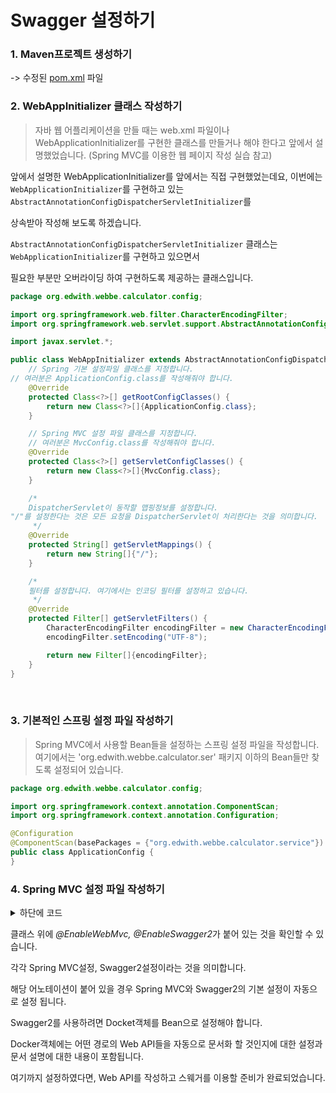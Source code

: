 Swagger 설정하기
==

### 1. Maven프로젝트 생성하기
-> 수정된 [pom.xml](https://github.com/LAH1203/Study_JavaSpring/blob/main/lasilla20CHAMI/4-Web%20App%20Development%20Scheduling%20Service2(Spring)/4-code/4-5-2pom.xml) 파일

### 2. WebAppInitializer 클래스 작성하기

> 자바 웹 어플리케이션을 만들 때는 web.xml 파일이나 WebApplicationInitializer를 구현한 클래스를 만들거나 해야 한다고 앞에서 설명했었습니다. (Spring MVC를 이용한 웹 페이지 작성 실습 참고)



앞에서 설명한 WebApplicationInitializer를 앞에서는 직접 구현했었는데요,
이번에는 `WebApplicationInitializer`를 구현하고 있는 `AbstractAnnotationConfigDispatcherServletInitializer`를

상속받아 작성해 보도록 하겠습니다. 

`AbstractAnnotationConfigDispatcherServletInitializer` 클래스는 `WebApplicationInitializer`를 구현하고 있으면서

필요한 부분만 오버라이딩 하여 구현하도록 제공하는 클래스입니다. 
```java
package org.edwith.webbe.calculator.config;

import org.springframework.web.filter.CharacterEncodingFilter;
import org.springframework.web.servlet.support.AbstractAnnotationConfigDispatcherServletInitializer;

import javax.servlet.*;

public class WebAppInitializer extends AbstractAnnotationConfigDispatcherServletInitializer {
    // Spring 기본 설정파일 클래스를 지정합니다. 
// 여러분은 ApplicationConfig.class를 작성해줘야 합니다.
    @Override
    protected Class<?>[] getRootConfigClasses() {
        return new Class<?>[]{ApplicationConfig.class};
    }

    // Spring MVC 설정 파일 클래스를 지정합니다.
    // 여러분은 MvcConfig.class를 작성해줘야 합니다.
    @Override
    protected Class<?>[] getServletConfigClasses() {
        return new Class<?>[]{MvcConfig.class};
    }

    /*
    DispatcherServlet이 동작할 맵핑정보를 설정합니다. 
"/"를 설정한다는 것은 모든 요청을 DispatcherServlet이 처리한다는 것을 의미합니다.
     */
    @Override
    protected String[] getServletMappings() {
        return new String[]{"/"};
    }

    /*
    필터를 설정합니다. 여기에서는 인코딩 필터를 설정하고 있습니다.
     */
    @Override
    protected Filter[] getServletFilters() {
        CharacterEncodingFilter encodingFilter = new CharacterEncodingFilter();
        encodingFilter.setEncoding("UTF-8");

        return new Filter[]{encodingFilter};
    }
}
```
<br>

### 3. 기본적인 스프링 설정 파일 작성하기

> Spring MVC에서 사용할 Bean들을 설정하는 스프링 설정 파일을 작성합니다. 여기에서는 'org.edwith.webbe.calculator.ser' 패키지 이하의 Bean들만 찾도록 설정되어 있습니다.
```java
package org.edwith.webbe.calculator.config;

import org.springframework.context.annotation.ComponentScan;
import org.springframework.context.annotation.Configuration;

@Configuration
@ComponentScan(basePackages = {"org.edwith.webbe.calculator.service"})
public class ApplicationConfig {
}
```

### 4. Spring MVC 설정 파일 작성하기
<details>
<summary>하단에 코드</summary>
<div markdown="1">       

```java
package org.edwith.webbe.calculator.config;

import com.fasterxml.jackson.annotation.JsonInclude;
import com.fasterxml.jackson.databind.ObjectMapper;
import com.fasterxml.jackson.databind.SerializationFeature;
import org.springframework.context.annotation.Bean;
import org.springframework.context.annotation.ComponentScan;
import org.springframework.context.annotation.Configuration;
import org.springframework.http.converter.HttpMessageConverter;
import org.springframework.http.converter.json.Jackson2ObjectMapperBuilder;
import org.springframework.http.converter.json.MappingJackson2HttpMessageConverter;
import org.springframework.web.servlet.config.annotation.*;
import springfox.documentation.builders.PathSelectors;
import springfox.documentation.builders.RequestHandlerSelectors;
import springfox.documentation.service.ApiInfo;
import springfox.documentation.service.Contact;
import springfox.documentation.spi.DocumentationType;
import springfox.documentation.spring.web.plugins.Docket;
import springfox.documentation.swagger2.annotations.EnableSwagger2;

import java.util.List;

@Configuration
@EnableWebMvc
@EnableSwagger2
@ComponentScan(basePackages = {"org.edwith.webbe.calculator.controller"})
public class MvcConfig implements WebMvcConfigurer {
	// DefaultServlet에 대한 설정을 합니다.
	// DispatcherServlet이 처리하지 못하는 URL은 DefaultServlet이 처리하게 됩니다.
	// 해당 설정이 없으면 자동 생성된 Swaager 페이지를 볼 수 없습니다.
	@Override
	public void configureDefaultServletHandling(DefaultServletHandlerConfigurer configurer) {
		configurer.enable();
	}

/*
    	Swagger 사용 시에는 Docket Bean 을 품고있는 설정 클래스 1개가 기본으로 필요하다.
    	Spring Boot 에서는 이 기본적인 설정파일 1개로 Swagger 와 Swagger UI 를 함께 사용가능하지만,
    	Spring MVC 의 경우 Swagger UI 를 위한 별도의 설정이 필요하다.
    	이는, Swagger UI 를 ResourceHandler 에 수동으로 등록해야 하는 작업인데,
    	Spring Boot 에서는 이를 자동으로 설정해주지만 Spring MVC 에서는 그렇지 않기 때문이다.
     */
	@Bean
	public Docket api() {
		return new Docket(DocumentationType.SWAGGER_2)
				.select()
				.apis(RequestHandlerSelectors.any()) // // 현재 RequestMapping으로 할당된 모든 URL 리스트를 추출
				.paths(PathSelectors.ant("/api/**"))// PathSelectors.any() 를 할경우 모든 경로가 다 사용된다. RestController가 아닌 것 까지 사용된다.
				.build()
				.apiInfo(apiInfo())
				.useDefaultResponseMessages(false);
	}

	/**
	 * API Info
	 */
	private ApiInfo apiInfo() {
		Contact contact = new Contact("강경미", "https://www.edwith.org", "carami@edwith.org");
		ApiInfo apiInfo =
				new ApiInfo("Swagger Sample", "APIs Sample", "Sample Doc 0.1v", "", contact, "This sentence will be display.", "/");
		return apiInfo;
	}
}
```

</div>
</details>

클래스 위에 *@EnableWebMvc, @EnableSwagger2*가 붙어 있는 것을 확인할 수 있습니다.

각각 Spring MVC설정, Swagger2설정이라는 것을 의미합니다. 

해당 어노테이션이 붙어 있을 경우 Spring MVC와 Swagger2의 기본 설정이 자동으로 설정 됩니다.



Swagger2를 사용하려면 Docket객체를 Bean으로 설정해야 합니다. 

Docker객체에는 어떤 경로의 Web API들을 자동으로 문서화 할 것인지에 대한 설정과 문서 설명에 대한 내용이 포함됩니다.



여기까지 설정하였다면, Web API를 작성하고 스웨거를 이용할 준비가 완료되었습니다.
